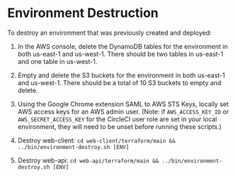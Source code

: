 # Environment Destruction

To destroy an environment that was previously created and deployed:

1. In the AWS console, delete the DynamoDB tables for the environment in both us-east-1 and us-west-1. There should be two tables in us-east-1 and one table in us-west-1.

2. Empty and delete the S3 buckets for the environment in both us-east-1 and us-west-1. There should be a total of 10 S3 buckets to empty and delete.

3. Using the Google Chrome extension SAML to AWS STS Keys, locally set AWS access keys for an AWS admin user. (Note: if `AWS_ACCESS_KEY_ID` or `AWS_SECRET_ACCESS_KEY` for the CircleCI user role are set in your local environment, they will need to be unset before running these scripts.)

4. Destroy web-client: `cd web-client/terraform/main && ../bin/environment-destroy.sh [ENV]`

5. Destroy web-api: `cd web-api/terraform/main && ../bin/environment-destroy.sh [ENV]`
